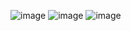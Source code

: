 ![image](https://user-images.githubusercontent.com/92075732/137429234-11f6bfd3-83a8-4c7c-ade4-41fe3f01a42d.png)
![image](https://user-images.githubusercontent.com/92075732/137429300-7fc9a113-1b62-47ec-9507-5eb2ab2bc815.png)
![image](https://user-images.githubusercontent.com/92075732/137429317-03ab4458-c1aa-47be-89c1-674f255bea00.png)
